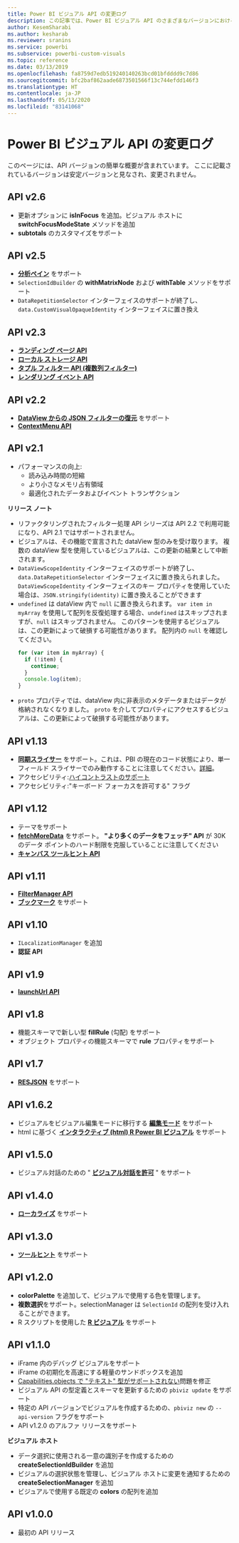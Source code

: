 ```yaml
---
title: Power BI ビジュアル API の変更ログ
description: この記事では、Power BI ビジュアル API のさまざまなバージョンにおける主な変更点について説明します
author: KesemSharabi
ms.author: kesharab
ms.reviewer: sranins
ms.service: powerbi
ms.subservice: powerbi-custom-visuals
ms.topic: reference
ms.date: 03/13/2019
ms.openlocfilehash: fa8759d7edb519240140263bcd01bfdddd9c7d86
ms.sourcegitcommit: bfc2baf862aade6873501566f13c744efdd146f3
ms.translationtype: HT
ms.contentlocale: ja-JP
ms.lasthandoff: 05/13/2020
ms.locfileid: "83141068"
---
```

# <a name="power-bi-visuals-api-changelog"></a>Power BI ビジュアル API の変更ログ
このページには、API バージョンの簡単な概要が含まれています。 ここに記載されているバージョンは安定バージョンと見なされ、変更されません。

## <a name="api-v26"></a>API v2.6
  * 更新オプションに **isInFocus** を追加。ビジュアル ホストに **switchFocusModeState** メソッドを追加
  * **subtotals** のカスタマイズをサポート

## <a name="api-v25"></a>API v2.5
  * **[分析ペイン](./analytics-pane.md)** をサポート
  * `SelectionIdBuilder` の **withMatrixNode** および **withTable** メソッドをサポート
  * `DataRepetitionSelector` インターフェイスのサポートが終了し、`data.CustomVisualOpaqueIdentity` インターフェイスに置き換え

## <a name="api-v23"></a>API v2.3
  * **[ランディング ページ API](./landing-page.md)**
  * **[ローカル ストレージ API](./local-storage.md)**
  * **[タプル フィルター API (複数列フィルター)](./filter-api.md#the-tuple-filter-api-multi-column-filter)**
  * **[レンダリング イベント API](./event-service.md#render-events-in-power-bi-visuals)**

## <a name="api-v22"></a>API v2.2
  * **[DataView からの JSON フィルターの復元](./filter-api.md#restore-the-json-filter-from-the-data-view)** をサポート
  * **[ContextMenu API](./context-menu.md)**

## <a name="api-v21"></a>API v2.1
  * パフォーマンスの向上:
    * 読み込み時間の短縮
    * より小さなメモリ占有領域
    * 最適化されたデータおよびイベント トランザクション  

**リリース ノート**
* リファクタリングされたフィルター処理 API シリーズは API 2.2 で利用可能になり、API 2.1 ではサポートされません。
* ビジュアルは、その機能で宣言された dataView 型のみを受け取ります。 複数の dataView 型を使用しているビジュアルは、この更新の結果として中断されます。
* `DataViewScopeIdentity` インターフェイスのサポートが終了し、`data.DataRepetitionSelector` インターフェイスに置き換えられました。 `DataViewScopeIdentity` インターフェイスのキー プロパティを使用していた場合は、`JSON.stringify(identity)` に置き換えることができます
* `undefined` は dataView 内で `null` に置き換えられます。 `var item in myArray` を使用して配列を反復処理する場合、`undefined` はスキップされますが、`null` はスキップされません。 このパターンを使用するビジュアルは、この更新によって破損する可能性があります。 配列内の `null` を確認してください。
   ```typescript
   for (var item in myArray) {
     if (!item) {
       continue;
     }
     console.log(item);
   }
   ```
* `proto` プロパティでは、dataView 内に非表示のメタデータまたはデータが格納されなくなりました。 `proto` を介してプロパティにアクセスするビジュアルは、この更新によって破損する可能性があります。

## <a name="api-v113"></a>API v1.13
* **[同期スライサー](./enable-sync-slicers.md)** をサポート。これは、PBI の現在のコード状態により、単一フィールド スライサーでのみ動作することに注意してください。[詳細](/power-bi/desktop-slicers)。
* アクセシビリティ:[ハイコントラストのサポート](./high-contrast-support.md) 
* アクセシビリティ:"キーボード フォーカスを許可する" フラグ

## <a name="api-v112"></a>API v1.12
* テーマをサポート
* **[fetchMoreData](./fetch-more-data.md)** をサポート。 **"より多くのデータをフェッチ" API** が 30K のデータ ポイントのハード制限を克服していることに注意してください
* **[キャンバス ツールヒント API](./add-tooltips.md#add-report-page-tooltips)**

## <a name="api-v111"></a>API v1.11
* **[FilterManager API](./filter-api.md)**
* **[ブックマーク](./bookmarks-support.md)** をサポート 

## <a name="api-v110"></a>API v1.10
* `ILocalizationManager` を追加
* **認証 API**

## <a name="api-v19"></a>API v1.9
* **[launchUrl API](./launch-url.md)**

## <a name="api-v18"></a>API v1.8
* 機能スキーマで新しい型 **fillRule** (勾配) をサポート
* オブジェクト プロパティの機能スキーマで **rule** プロパティをサポート

## <a name="api-v17"></a>API v1.7
* **[RESJSON](./localization.md#resource-file)** をサポート

## <a name="api-v162"></a>API v1.6.2
* ビジュアルをビジュアル編集モードに移行する **[編集モード](./advanced-edit-mode.md)** をサポート
* html に基づく **[インタラクティブ (html) R Power BI ビジュアル](https://microsoft.github.io/PowerBI-visuals/tutorials/building-r-powered-custom-visual/creating-r-visuals.md)** をサポート

## <a name="api-v150"></a>API v1.5.0
* ビジュアル対話のための " **[ビジュアル対話を許可](./visuals-interactions.md)** " をサポート

## <a name="api-v140"></a>API v1.4.0
* **[ローカライズ](./localization.md)** をサポート

## <a name="api-v130"></a>API v1.3.0
* **[ツールヒント](./add-tooltips.md)** をサポート

## <a name="api-v120"></a>API v1.2.0
* **colorPalette** を追加して、ビジュアルで使用する色を管理します。
* **複数選択**をサポート。selectionManager は `SelectionId` の配列を受け入れることができます。
* R スクリプトを使用した **[R ビジュアル](https://microsoft.github.io/PowerBI-visuals/tutorials/building-r-powered-custom-visual/creating-r-visuals.md)** をサポート

## <a name="api-v110"></a>API v1.1.0
* iFrame 内のデバッグ ビジュアルをサポート
* iFrame の初期化を高速にする軽量のサンドボックスを追加
* [Capabilities.objects で "テキスト" 型がサポートされない](https://github.com/Microsoft/PowerBI-visuals-tools/issues/12)問題を修正
* ビジュアル API の型定義とスキーマを更新するための `pbiviz update` をサポート
* 特定の API バージョンでビジュアルを作成するための、`pbiviz new` の `--api-version` フラグをサポート
* API v1.2.0 のアルファ リリースをサポート

**ビジュアル ホスト**
* データ選択に使用される一意の識別子を作成するための **createSelectionIdBuilder** を追加
* ビジュアルの選択状態を管理し、ビジュアル ホストに変更を通知するための **createSelectionManager** を追加
* ビジュアルで使用する既定の **colors** の配列を追加

## <a name="api-v100"></a>API v1.0.0
* 最初の API リリース
